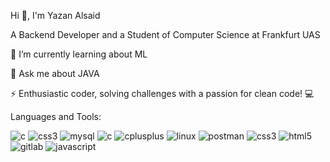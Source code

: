 Hi 👋, I'm Yazan Alsaid

A Backend Developer and a Student of Computer Science at Frankfurt UAS

🌱 I’m currently learning about ML

💬 Ask me about JAVA

⚡ Enthusiastic coder, solving challenges with a passion for clean code! 💻

Languages and Tools:

![c](https://github.com/YazanAlsaid/YazanAlsaid/assets/119587195/341d2163-ca3e-4f67-b3f5-7e4ba6fdcdbc)
![css3](https://github.com/YazanAlsaid/YazanAlsaid/assets/119587195/a1674a76-4176-461e-b85f-a1ba0494bcb3)
![mysql](https://github.com/YazanAlsaid/YazanAlsaid/assets/119587195/55a3677f-67dd-4ce4-bd8c-e932d5d4057a)
![c](https://github.com/YazanAlsaid/YazanAlsaid/assets/119587195/7c0eefc3-1a24-426c-84c0-bad0f07b216d)
![cplusplus](https://github.com/YazanAlsaid/YazanAlsaid/assets/119587195/56c267f9-83b2-49cb-86ce-243eaa6c68d5)
![linux](https://github.com/YazanAlsaid/YazanAlsaid/assets/119587195/69f54aac-7b23-47c5-bcc8-6bb5fa727e17)
![postman](https://github.com/YazanAlsaid/YazanAlsaid/assets/119587195/2d3427ff-1be2-48e4-9302-337a0be3857b)
![css3](https://github.com/YazanAlsaid/YazanAlsaid/assets/119587195/5be99f3c-903e-48d3-a4db-4e86aa1663a9)
![html5](https://github.com/YazanAlsaid/YazanAlsaid/assets/119587195/a8c8dbac-1a1a-402d-bf80-9ea8a03a2845)
![gitlab](https://github.com/YazanAlsaid/YazanAlsaid/assets/119587195/07b35835-7132-49f1-a37c-70776c952471)
![javascript](https://github.com/YazanAlsaid/YazanAlsaid/assets/119587195/72eecc56-a3a5-42b6-a497-871a3945cf39)
